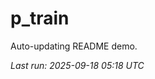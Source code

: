 # p_train

Auto-updating README demo.

<!--START_SECTION:status-->
_Last run: 2025-09-18 05:18 UTC_
<!--END_SECTION:status-->




















































































































































































































































































































































































































































































































































































































































































